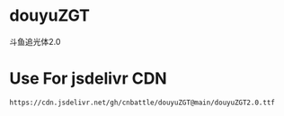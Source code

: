 # douyuZGT
斗鱼追光体2.0

# Use For jsdelivr CDN
``` 
https://cdn.jsdelivr.net/gh/cnbattle/douyuZGT@main/douyuZGT2.0.ttf
```
